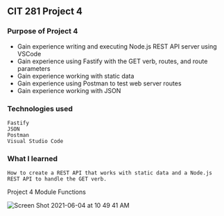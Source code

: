 ## CIT 281 Project 4

### Purpose of Project 4
* Gain experience writing and executing Node.js REST API server using VSCode
* Gain experience using Fastify with the GET verb, routes, and route parameters
* Gain experience working with static data
* Gain experience using Postman to test web server routes
* Gain experience working with JSON

### Technologies used
	Fastify
	JSON
    Postman
    Visual Studio Code
### What I learned
	How to create a REST API that works with static data and a Node.js REST API to handle the GET verb. 


Project 4 Module Functions

![Screen Shot 2021-06-04 at 10 49 41 AM](https://user-images.githubusercontent.com/84147507/120843171-a30c8a00-c522-11eb-8ae2-5ae52b68fd08.png)
